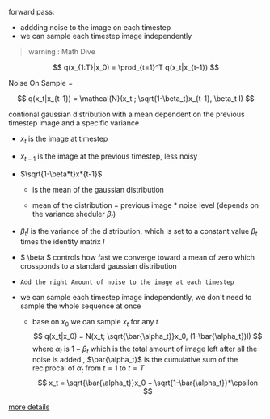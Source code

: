 forward pass:

- addding noise to the image on each timestep
- we can sample each timestep image independently

> warning : Math Dive

$$
q(x_{1:T}|x_0) = \prod_{t=1}^T q(x_t|x_{t-1})
$$

Noise On Sample =

$$
 q(x_t|x_{t-1}) = \mathcal{N}(x_t ; \sqrt{1-\beta_t}x_{t-1}, \beta_t I)
$$

contional gaussian distribution with a mean dependent on the previous timestep image and a specific variance

- $x_t$ is the image at timestep
- $x_{t-1}$ is the image at the previous timestep, less noisy
- $\sqrt{1-\beta*t}x*{t-1}$ 
  - is the mean of the gaussian distribution

  - mean of the distribution = previous image \* noise level (depends on the variance sheduler $\beta_t$)

- $\beta_t I$ is the variance of the distribution, which is set to a constant value $\beta_t$ times the identity matrix $I$
- $ \beta $ controls how fast we converge toward a mean of zero which crossponds to a standard gaussian distribution
- `Add the right Amount of noise to the image at each timestep`
- we can sample each timestep image independently, we don't need to sample the whole sequence at once

  - base on $x_0$ we can sample $x_t$ for any $t$
    $$
    q(x_t|x_0) = N(x_t; \sqrt{\bar{\alpha_t}}x_0, (1-\bar{\alpha_t})I)
    $$
    where $\alpha_t$ is $1 - {\beta_t}$ which is the total amount of image left after all the noise is added
    , $\bar{\alpha_t}$ is the cumulative sum of the reciprocal of $\alpha_t$ from $t=1$ to $t=T$
    $$
      x_t = \sqrt{\bar{\alpha_t}}x_0 + \sqrt{1-\bar{\alpha_t}}*\epsilon
    $$



[more details](https://www.youtube.com/watch?v=HoKDTa5jHvg&ab_channel=Outlier)
